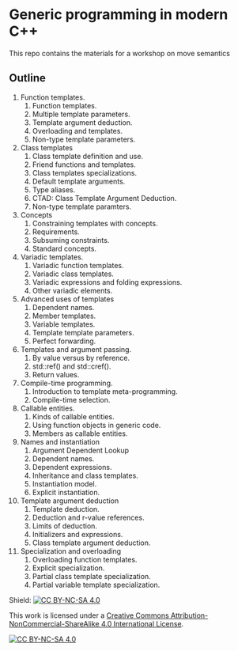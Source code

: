 # Generic programming in modern C++

This repo contains the materials for a workshop on move semantics

## Outline

1. Function templates.
    1. Function templates.
    2. Multiple template parameters.
    3. Template argument deduction.
    4. Overloading and templates.
    5. Non-type template parameters.
2. Class templates
    1. Class template definition and use.
    2. Friend functions and templates.
    3. Class templates specializations.
    4. Default template arguments.
    5. Type aliases.
    6. CTAD: Class Template Argument Deduction.
    7. Non-type template paramters.
3. Concepts
    1. Constraining templates with concepts.
    2. Requirements.
    3. Subsuming constraints.
    4. Standard concepts.
4. Variadic templates.
    1. Variadic function templates.
    2. Variadic class templates.
    3. Variadic expressions and folding expressions.
    4. Other variadic elements.
5. Advanced uses of templates
    1. Dependent names.
    2. Member templates.
    3. Variable templates.
    4. Template template parameters.
    5. Perfect forwarding.
6. Templates and argument passing.
    1. By value versus by reference.
    2. std::ref() and std::cref().
    3. Return values.
7. Compile-time programming.
    1. Introduction to template meta-programming.
    2. Compile-time selection.
8. Callable entities.
    1. Kinds of callable entities.
    2. Using function objects in generic code.
    3. Members as callable entities.
9. Names and instantiation
    1. Argument Dependent Lookup
    2. Dependent names.
    3. Dependent expressions.
    4. Inheritance and class templates.
    5. Instantiation model.
    6. Explicit instantiation.
10. Template argument deduction
    1. Template deduction.
    2. Deduction and r-value references.
    3. Limits of deduction.
    4. Initializers and expressions.
    5. Class template argument deduction.
11. Specialization and overloading
    1. Overloading function templates.
    2. Explicit specialization.
    3. Partial class template specialization.
    4. Partial variable template specialization.


Shield: [![CC BY-NC-SA 4.0][cc-by-nc-sa-shield]][cc-by-nc-sa]

This work is licensed under a
[Creative Commons Attribution-NonCommercial-ShareAlike 4.0 International License][cc-by-nc-sa].

[![CC BY-NC-SA 4.0][cc-by-nc-sa-image]][cc-by-nc-sa]

[cc-by-nc-sa]: http://creativecommons.org/licenses/by-nc-sa/4.0/
[cc-by-nc-sa-image]: https://licensebuttons.net/l/by-nc-sa/4.0/88x31.png
[cc-by-nc-sa-shield]: https://img.shields.io/badge/License-CC%20BY--NC--SA%204.0-lightgrey.svg

